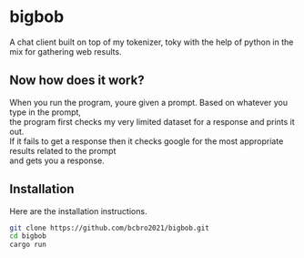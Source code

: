 # bigbob
A chat client built on top of my tokenizer, toky with the help of python in the mix for gathering web results.
## Now how does it work?
When you run the program, youre given a prompt. Based on whatever you type in the prompt, <br />
the program first checks my very limited dataset for a response and prints it out. <br />
If it fails to get a response then it checks google for the most appropriate results related to the prompt <br />
and gets you a response.

## Installation
Here are the installation instructions. <br />
```sh
git clone https://github.com/bcbro2021/bigbob.git
cd bigbob
cargo run
```
